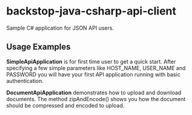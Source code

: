 # backstop-java-csharp-api-client
Sample C# application for JSON API users.

## Usage Examples

**SimpleApiApplication** is for first time user to get a quick start. After specifying a few simple parameters like HOST_NAME, USER_NAME and PASSWORD you will have your first API application running with basic authentication.

**DocumentApiApplication** demonstrates how to upload and download documents. The method zipAndEncode() shows you how the document should be compressed and encoded to upload.

